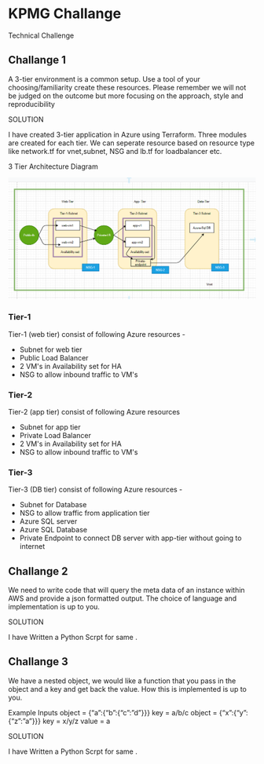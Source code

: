 
# KPMG Challange

Technical Challenge

## Challange 1
A 3-tier environment is a common setup. Use a tool of your choosing/familiarity create these resources. Please remember we will not be judged on the outcome but more focusing on the approach, style and reproducibility

SOLUTION

I have created 3-tier application in Azure using Terraform. Three modules are created for each tier. We can seperate resource based on resource type like network.tf for vnet,subnet, NSG and lb.tf for loadbalancer etc.

3 Tier Architecture Diagram 


![Logo](https://github.com/ashutoshanshu07/KPMG/blob/main/image/3-Tier-updated.PNG)

### Tier-1
Tier-1 (web tier) consist of following Azure resources -

- Subnet for web tier
- Public Load Balancer
- 2 VM's in Availability set for HA
- NSG to allow inbound traffic to VM's
### Tier-2
Tier-2 (app tier) consist of following Azure resources
- Subnet for app tier
- Private Load Balancer
- 2 VM's in Availability set for HA
- NSG to allow inbound traffic to VM's
### Tier-3
Tier-3 (DB tier) consist of following Azure resources -
- Subnet for Database
- NSG to allow traffic from application tier
- Azure SQL server
- Azure SQL Database
- Private Endpoint to connect DB server with app-tier without going to internet


## Challange 2
We need to write code that will query the meta data of an instance within AWS and provide a json formatted output. The choice of language and implementation is up to you.

SOLUTION

I have Written a Python Scrpt for same .

## Challange 3
We have a nested object, we would like a function that you pass in the object and a key and get back the value. How this is implemented is up to you.

Example Inputs
object = {“a”:{“b”:{“c”:”d”}}}
key = a/b/c
object = {“x”:{“y”:{“z”:”a”}}}
key = x/y/z
value = a


SOLUTION

I have Written a Python Scrpt for same .
